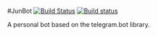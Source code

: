 #JunBot [![Build Status](https://travis-ci.org/SamueleLorefice/JunBot.svg?branch=master)](https://travis-ci.org/SamueleLorefice/JunBot) [![Build status](https://ci.appveyor.com/api/projects/status/np49ma546lykc6ti/branch/master?svg=true)](https://ci.appveyor.com/project/SamueleLorefice/junbot/branch/master)

A personal bot based on the telegram.bot library.
